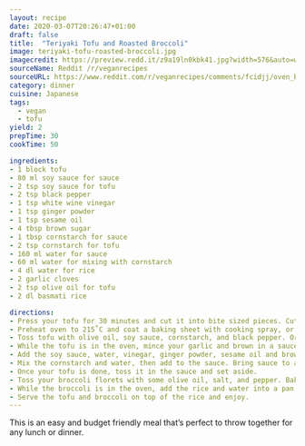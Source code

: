 ```yaml
---
layout: recipe
date: 2020-03-07T20:26:47+01:00
draft: false    
title:  "Teriyaki Tofu and Roasted Broccoli"
image: teriyaki-tofu-roasted-broccoli.jpg
imagecredit: https://preview.redd.it/z9a19ln0kbk41.jpg?width=576&auto=webp&s=bee5321cffe59a291bced552ec4aff74feb3e89d
sourceName: Reddit /r/veganrecipes
sourceURL: https://www.reddit.com/r/veganrecipes/comments/fcidjj/oven_baked_crispy_tofu_teriyaki_and_roasted/
category: dinner
cuisine: Japanese
tags: 
  - vegan
  - tofu
yield: 2
prepTime: 30
cookTime: 50

ingredients:
- 1 block tofu
- 80 ml soy sauce for sauce
- 2 tsp soy sauce for tofu
- 2 tsp black pepper
- 1 tsp white wine vinegar
- 1 tsp ginger powder
- 1 tsp sesame oil
- 4 tbsp brown sugar
- 1 tbsp cornstarch for sauce
- 2 tsp cornstarch for tofu
- 160 ml water for sauce
- 60 ml water for mixing with cornstarch
- 4 dl water for rice
- 2 garlic cloves
- 2 tsp olive oil for tofu
- 2 dl basmati rice

directions:
- Press your tofu for 30 minutes and cut it into bite sized pieces. Cut your broccoli into small florets.
- Preheat oven to 215˚C and coat a baking sheet with cooking spray, or use baking paper.
- Toss tofu with olive oil, soy sauce, cornstarch, and black pepper. Organize tofu on the baking sheet so no pieces are touching, then bake for 30 minutes, flipping once halfway through.
- While the tofu is in the oven, mince your garlic and brown in a sauce pan for a couple minutes.
- Add the soy sauce, water, vinegar, ginger powder, sesame oil and brown sugar. Bring the heat up while stirring.
- Mix the cornstarch and water, then add to the sauce. Bring sauce to a boil and allow to boil for about a minute. Cool down and taste. Adjust soy sauce/brown sugar levels as desired.
- Once your tofu is done, toss it in the sauce and set aside.
- Toss your broccoli florets with some olive oil, salt, and pepper. Bake for 20 minutes, flipping halfway through.
- While the broccoli is in the oven, add the rice and water into a pan and bring to a boil. Turn down the heat, and let simmer with a lid on for 15 minutes, then take off the heat and let rest for another 5.
- Serve the tofu and broccoli on top of the rice and enjoy.
---
```

This is an easy and budget friendly meal that’s perfect to throw together for any lunch or dinner.
